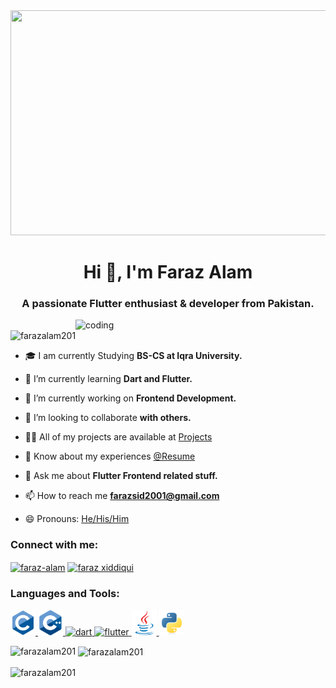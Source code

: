 <img src="https://github.com/FarazAlam201/FarazAlam201/assets/90208567/dc6db8ea-6560-4c4c-94b5-8551ec8b594a" width="1000" height="360" />
<h1 align="center">Hi 👋, I'm Faraz Alam</h1>
<h3 align="center">A passionate Flutter enthusiast & developer from Pakistan.</h3>

<img align="right" alt="coding" width="400" src="https://media1.giphy.com/media/qgQUggAC3Pfv687qPC/giphy.gif">

<p align="left"> <img src="https://komarev.com/ghpvc/?username=farazalam201&label=Profile%20views&color=0e75b6&style=flat" alt="farazalam201" /> </p>

- 🎓 I am currently Studying **BS-CS at Iqra University.**

- 🌱 I’m currently learning **Dart and Flutter.**

- 🔭 I’m currently working on **Frontend Development.**

- 👯 I’m looking to collaborate **with others.**

- 👨‍💻 All of my projects are available at [Projects](https://github.com/FarazAlam201?tab=repositories)

- 📄 Know about my experiences [@Resume](https://drive.google.com/file/d/1w0GIMULH3aUbMlKiz15XH_NB1iidT8ds/view?usp=sharing)

- 💬 Ask me about **Flutter Frontend related stuff.**

- 📫 How to reach me **farazsid2001@gmail.com**

- 😄 Pronouns: [He/His/Him](He/His/Him)


<h3 align="left">Connect with me:</h3>
<p align="left">
<a href="https://linkedin.com/in/faraz-alam-4bbba121b/" target="blank"><img align="center" src="https://raw.githubusercontent.com/rahuldkjain/github-profile-readme-generator/master/src/images/icons/Social/linked-in-alt.svg" alt="faraz-alam" height="30" width="40" /></a>
<a href="https://fb.com/profile.php?id=100008576882642" target="blank"><img align="center" src="https://raw.githubusercontent.com/rahuldkjain/github-profile-readme-generator/master/src/images/icons/Social/facebook.svg" alt="faraz xiddiqui" height="30" width="40" /></a>


</p>
<h3 align="left">Languages and Tools:</h3>
<p align="left"> <a href="https://www.cprogramming.com/" target="_blank" rel="noreferrer"> <img src="https://raw.githubusercontent.com/devicons/devicon/master/icons/c/c-original.svg" alt="c" width="40" height="40"/> </a> <a href="https://www.w3schools.com/cpp/" target="_blank" rel="noreferrer"> <img src="https://raw.githubusercontent.com/devicons/devicon/master/icons/cplusplus/cplusplus-original.svg" alt="cplusplus" width="40" height="40"/> </a> <a href="https://dart.dev" target="_blank" rel="noreferrer"> <img src="https://www.vectorlogo.zone/logos/dartlang/dartlang-icon.svg" alt="dart" width="40" height="40"/> </a> <a href="https://flutter.dev" target="_blank" rel="noreferrer"> <img src="https://www.vectorlogo.zone/logos/flutterio/flutterio-icon.svg" alt="flutter" width="40" height="40"/> </a> <a href="https://www.java.com" target="_blank" rel="noreferrer"> <img src="https://raw.githubusercontent.com/devicons/devicon/master/icons/java/java-original.svg" alt="java" width="40" height="40"/> </a> <a href="https://www.python.org" target="_blank" rel="noreferrer"> <img src="https://raw.githubusercontent.com/devicons/devicon/master/icons/python/python-original.svg" alt="python" width="40" height="40"/> </a> 
</p>


<p><img align="left" src="https://github-readme-stats.vercel.app/api/top-langs?username=farazalam201&theme=dark&show_icons=true&locale=en&layout=compact" alt="farazalam201" /></p>

<p>&nbsp;<img align="center" src="https://github-readme-stats.vercel.app/api?username=farazalam201&theme=dark&show_icons=true&locale=en" alt="farazalam201" /></p>

<p><img align="center" src="https://github-readme-streak-stats.herokuapp.com/?user=farazalam201&theme=dark" alt="farazalam201" /></p>

